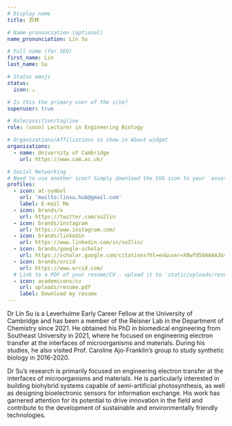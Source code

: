```yaml
---
# Display name
title: 苏林

# Name pronunciation (optional)
name_pronunciation: Lin Su

# Full name (for SEO)
first_name: Lin
last_name: Su

# Status emoji
status:
  icon: ☕️

# Is this the primary user of the site?
superuser: true

# Role/position/tagline
role: (soon) Lecturer in Engineering Biology

# Organizations/Affiliations to show in About widget
organizations:
  - name: University of Cambridge
    url: https://www.cam.ac.uk/

# Social Networking
# Need to use another icon? Simply download the SVG icon to your `assets/media/icons/` folder.
profiles:
  - icon: at-symbol
    url: 'mailto:linsu.hub@gmail.com'
    label: E-mail Me
  - icon: brands/x
    url: https://twitter.com/su2lin
  - icon: brands/instagram
    url: https://www.instagram.com/
  - icon: brands/linkedin
    url: https://www.linkedin.com/in/su2lin/
  - icon: brands/google-scholar
    url: https://scholar.google.com/citations?hl=en&user=XBwfd50AAAAJ&view_op=list_works&sortby=pubdate
  - icon: brands/orcid
    url: https://www.orcid.com/
  # Link to a PDF of your resume/CV - upload it to `static/uploads/resume.pdf`
  - icon: academicons/cv
    url: uploads/resume.pdf
    label: Download my resume
---
```


Dr Lin Su is a Leverhulme Early Career Fellow at the University of Cambridge and has been a member of the Reisner Lab in the Department of Chemistry since 2021. He obtained his PhD in biomedical engineering from Southeast University in 2021, where he focused on engineering electron transfer at the interfaces of microorganisms and materials. During his studies, he also visited Prof. Caroline Ajo-Franklin’s group to study synthetic biology in 2016-2020.

Dr Su’s research is primarily focused on engineering electron transfer at the interfaces of microorganisms and materials. He is particularly interested in building biohybrid systems capable of semi-artificial photosynthesis, as well as designing bioelectronic sensors for information exchange. His work has garnered attention for its potential to drive innovation in the field and contribute to the development of sustainable and environmentally friendly technologies.
